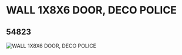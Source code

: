 # WALL 1X8X6 DOOR, DECO POLICE
## 54823
![WALL 1X8X6 DOOR, DECO POLICE](https://lc-www-live-s.legocdn.com/media/bricks/5/2/4285444.jpg)